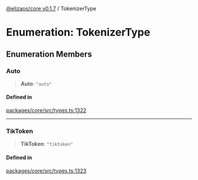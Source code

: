 [@elizaos/core v0.1.7](../index.md) / TokenizerType

# Enumeration: TokenizerType

## Enumeration Members

### Auto

> **Auto**: `"auto"`

#### Defined in

[packages/core/src/types.ts:1322](https://github.com/elizaOS/eliza/blob/main/packages/core/src/types.ts#L1322)

---

### TikToken

> **TikToken**: `"tiktoken"`

#### Defined in

[packages/core/src/types.ts:1323](https://github.com/elizaOS/eliza/blob/main/packages/core/src/types.ts#L1323)
